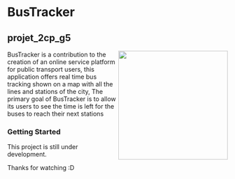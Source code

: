 # BusTracker
## projet_2cp_g5
<img align="right" src="https://i.ibb.co/NnCV47p/Showcase-phone.png" height="250">

BusTracker is a contribution to the creation of an online service platform for public transport users, this application offers real time bus tracking shown on a map with all the lines and stations of the city, The primary goal of BusTracker is to allow its users to see the time is left for the buses to reach their next stations

### Getting Started

This project is still under development.

Thanks for watching :D
